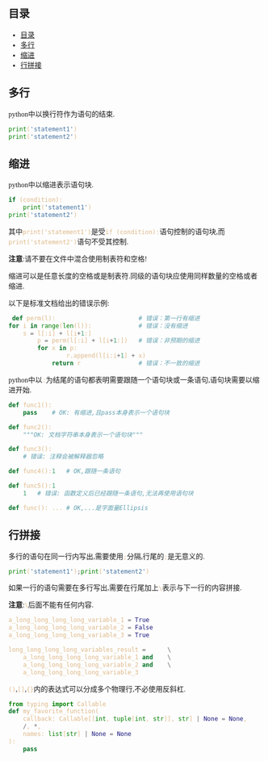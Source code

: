 
<style type="text/css">
    body {
        font-family: "cascadia code", 幼圆, 宋体;
    }
    code {
        color: burlywood;
    }
    .red_font {
        color: crimson;
    }
    .yellow_font {
        color: orange;
    }
</style>

## 目录

- [目录](#目录)
- [多行](#多行)
- [缩进](#缩进)
- [行拼接](#行拼接)

## 多行

python中以换行符作为语句的结束.

```python
print('statement1')
print('statement2')
```

## 缩进

python中以缩进表示语句块.

```python
if (condition):
    print('statement1')
print('statement2')
```

其中`print('statement1')`是受`if (condition):`语句控制的语句块,而`print('statement2')`语句不受其控制.

**注意**:请不要在文件中混合使用制表符和空格!

缩进可以是任意长度的空格或是制表符.同级的语句块应使用同样数量的空格或者缩进.

以下是标准文档给出的错误示例:
```python
 def perm(l):                       # 错误：第一行有缩进
for i in range(len(l)):             # 错误：没有缩进
    s = l[:i] + l[i+1:]
        p = perm(l[:i] + l[i+1:])   # 错误：非预期的缩进
        for x in p:
                r.append(l[i:i+1] + x)
            return r                # 错误：不一致的缩进
```

python中以`:`为结尾的语句都表明需要跟随一个语句块或一条语句,语句块需要以缩进开始.

```python
def func1():
    pass    # OK: 有缩进,且pass本身表示一个语句块

def func2():
    """OK: 文档字符串本身表示一个语句块"""

def func3():
    # 错误: 注释会被解释器忽略

def func4():1   # OK,跟随一条语句

def func5():1
    1   # 错误: 函数定义后已经跟随一条语句,无法再使用语句块

def func(): ... # OK,...是字面量Ellipsis
```


## 行拼接

多行的语句在同一行内写出,需要使用`;`分隔,行尾的`;`是无意义的.

```python
print('statement1');print('statement2')
```

如果一行的语句需要在多行写出,需要在行尾加上`\`表示与下一行的内容拼接.

**注意**:`\`后面不能有任何内容.

```python
a_long_long_long_long_variable_1 = True
a_long_long_long_long_variable_2 = False
a_long_long_long_long_variable_3 = True

long_long_long_long_variables_result =      \
    a_long_long_long_long_variable_1 and    \
    a_long_long_long_long_variable_2 and    \
    a_long_long_long_long_variable_3
```

`()`,`[]`,`{}`内的表达式可以分成多个物理行,不必使用反斜杠.

```python
from typing import Callable
def my_favorite_function(
    callback: Callable[[int, tuple[int, str]], str] | None = None,
    /, *,
    names: list[str] | None = None
):
    pass
```
